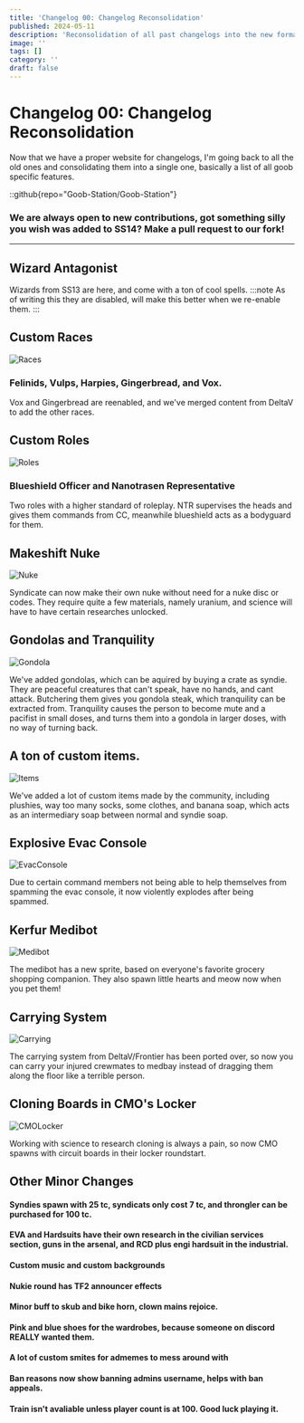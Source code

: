 ```yaml
---
title: 'Changelog 00: Changelog Reconsolidation'
published: 2024-05-11
description: 'Reconsolidation of all past changelogs into the new format'
image: ''
tags: []
category: ''
draft: false 
---
```

# Changelog 00: Changelog Reconsolidation
Now that we have a proper website for changelogs, I'm going back to all the old ones and consolidating them into a single one, basically a list of all goob specific features.

::github{repo="Goob-Station/Goob-Station"}
### We are always open to new contributions, got something silly you wish was added to SS14? Make a pull request to our fork!
---

## Wizard Antagonist
Wizards from SS13 are here, and come with a ton of cool spells. 
:::note
As of writing this they are disabled, will make this better when we re-enable them.
:::
## Custom Races
![Races](./races.PNG)
### Felinids, Vulps, Harpies, Gingerbread, and Vox.
Vox and Gingerbread are reenabled, and we've merged content from DeltaV to add the other races.

## Custom Roles
![Roles](./roles.PNG)
### Blueshield Officer and Nanotrasen Representative
Two roles with a higher standard of roleplay. NTR supervises the heads and gives them commands from CC, meanwhile blueshield acts as a bodyguard for them.

## Makeshift Nuke
![Nuke](./nuke.PNG)

Syndicate can now make their own nuke without need for a nuke disc or codes. They require quite a few materials, namely uranium, and science will have to have certain researches unlocked.

## Gondolas and Tranquility
![Gondola](./gondola.PNG)

We've added gondolas, which can be aquired by buying a crate as syndie. They are peaceful creatures that can't speak, have no hands, and cant attack. Butchering them gives you gondola steak, which tranquility can be extracted from. Tranquility causes the person to become mute and a pacifist in small doses, and turns them into a gondola in larger doses, with no way of turning back.

## A ton of custom items.
![Items](./items.PNG)

We've added a lot of custom items made by the community, including plushies, way too many socks, some clothes, and banana soap, which acts as an intermediary soap between normal and syndie soap.

## Explosive Evac Console
![EvacConsole](./evac.PNG)

Due to certain command members not being able to help themselves from spamming the evac console, it now violently explodes after being spammed.

## Kerfur Medibot
![Medibot](./medibot.PNG)

The medibot has a new sprite, based on everyone's favorite grocery shopping companion. They also spawn little hearts and meow now when you pet them!

## Carrying System
![Carrying](./carry.PNG)

The carrying system from DeltaV/Frontier has been ported over, so now you can carry your injured crewmates to medbay instead of dragging them along the floor like a terrible person.

## Cloning Boards in CMO's Locker
![CMOLocker](./cmo.PNG)

Working with science to research cloning is always a pain, so now CMO spawns with circuit boards in their locker roundstart.

## Other Minor Changes
#### Syndies spawn with 25 tc, syndicats only cost 7 tc, and throngler can be purchased for 100 tc.
#### EVA and Hardsuits have their own research in the civilian services section, guns in the arsenal, and RCD plus engi hardsuit in the industrial.
#### Custom music and custom backgrounds
#### Nukie round has TF2 announcer effects
#### Minor buff to skub and bike horn, clown mains rejoice.
#### Pink and blue shoes for the wardrobes, because someone on discord REALLY wanted them.
#### A lot of custom smites for admemes to mess around with
#### Ban reasons now show banning admins username, helps with ban appeals.
#### Train isn't avaliable unless player count is at 100. Good luck playing it.



